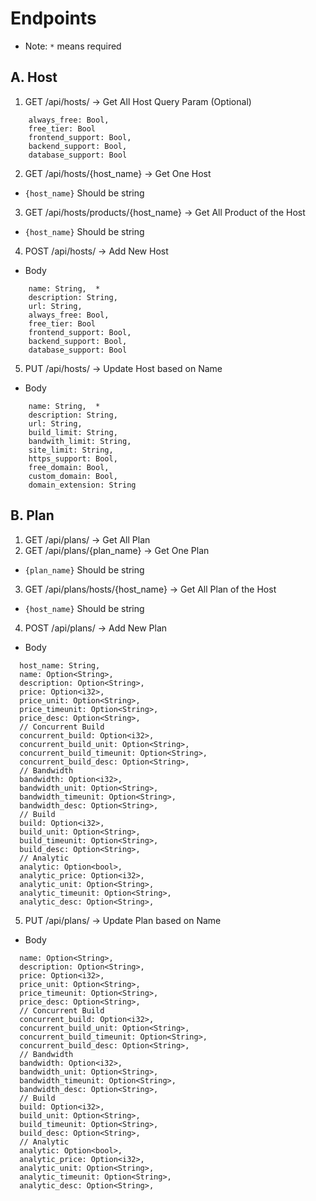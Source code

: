 # Endpoints
* Note: `*` means required
## A. Host
1. GET /api/hosts/ -> Get All Host
Query Param (Optional)
```
    always_free: Bool,
    free_tier: Bool
    frontend_support: Bool,
    backend_support: Bool,
    database_support: Bool
```

2. GET /api/hosts/{host_name} -> Get One Host
* `{host_name}` Should be string
3. GET /api/hosts/products/{host_name} -> Get All Product of the Host
* `{host_name}` Should be string
4. POST /api/hosts/ -> Add New Host
* Body
```
    name: String,  *
    description: String,
    url: String,
    always_free: Bool,
    free_tier: Bool
    frontend_support: Bool,
    backend_support: Bool,
    database_support: Bool
```
5. PUT /api/hosts/ -> Update Host based on Name
* Body
```
    name: String,  *
    description: String,
    url: String,
    build_limit: String,
    bandwith_limit: String,
    site_limit: String,
    https_support: Bool,
    free_domain: Bool,
    custom_domain: Bool,
    domain_extension: String
```

## B. Plan
1. GET /api/plans/ -> Get All Plan
2. GET /api/plans/{plan_name} -> Get One Plan
* `{plan_name}` Should be string
3. GET /api/plans/hosts/{host_name} -> Get All Plan of the Host
* `{host_name}` Should be string
4. POST /api/plans/ -> Add New Plan
* Body
```
  host_name: String,
  name: Option<String>,
  description: Option<String>,
  price: Option<i32>,
  price_unit: Option<String>,
  price_timeunit: Option<String>,
  price_desc: Option<String>,
  // Concurrent Build
  concurrent_build: Option<i32>,
  concurrent_build_unit: Option<String>,
  concurrent_build_timeunit: Option<String>,
  concurrent_build_desc: Option<String>,
  // Bandwidth
  bandwidth: Option<i32>,
  bandwidth_unit: Option<String>,
  bandwidth_timeunit: Option<String>,
  bandwidth_desc: Option<String>,
  // Build
  build: Option<i32>,
  build_unit: Option<String>,
  build_timeunit: Option<String>,
  build_desc: Option<String>,
  // Analytic
  analytic: Option<bool>,
  analytic_price: Option<i32>,
  analytic_unit: Option<String>,
  analytic_timeunit: Option<String>,
  analytic_desc: Option<String>,
```
5. PUT /api/plans/ -> Update Plan based on Name
* Body
```
  name: Option<String>,
  description: Option<String>,
  price: Option<i32>,
  price_unit: Option<String>,
  price_timeunit: Option<String>,
  price_desc: Option<String>,
  // Concurrent Build
  concurrent_build: Option<i32>,
  concurrent_build_unit: Option<String>,
  concurrent_build_timeunit: Option<String>,
  concurrent_build_desc: Option<String>,
  // Bandwidth
  bandwidth: Option<i32>,
  bandwidth_unit: Option<String>,
  bandwidth_timeunit: Option<String>,
  bandwidth_desc: Option<String>,
  // Build
  build: Option<i32>,
  build_unit: Option<String>,
  build_timeunit: Option<String>,
  build_desc: Option<String>,
  // Analytic
  analytic: Option<bool>,
  analytic_price: Option<i32>,
  analytic_unit: Option<String>,
  analytic_timeunit: Option<String>,
  analytic_desc: Option<String>,
```
